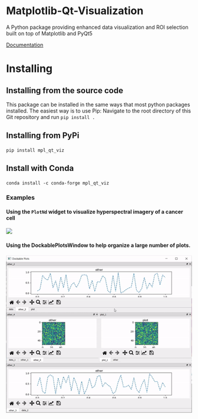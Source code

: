 # Matplotlib-Qt-Visualization
A Python package providing enhanced data visualization and ROI selection built on top of Matplotlib and PyQt5

[Documentation](https://nanthony21.github.io/mpl_qt_viz)

# Installing
## Installing from the source code
This package can be installed in the same ways that most python packages installed. The easiest way is to use Pip:
Navigate to the root directory of this Git repository and run `pip install .`

## Installing from PyPi
`pip install mpl_qt_viz`

## Install with Conda
`conda install -c conda-forge mpl_qt_viz`

### Examples

#### Using the `PlotNd` widget to visualize hyperspectral imagery of a cancer cell
![](docSrc/resources/plotNdCell.gif)

#### Using the DockablePlotsWindow to help organize a large number of plots.
![](docSrc/resources/dockablePlotsExample.gif)